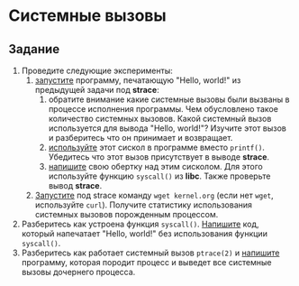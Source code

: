 # Системные вызовы

## Задание

1. Проведите следующие эксперименты:
    1. [запустите](src/1.i.a) программу, печатающую "Hello, world!" из предыдущей задачи под **strace**:
        1. обратите внимание какие системные вызовы были вызваны в процессе исполнения программы. Чем обусловлено такое количество системных вызовов. Какой системный вызов используется для вывода "Hello, world!"? Изучите этот вызов и разберитесь что он принимает и возвращает.
        2. [используйте](src/1.i.b) этот сискол в программе вместо `printf()`. Убедитесь что этот вызов присутствует в выводе **strace**.
        3. [напишите](src/1.i.c) свою обертку над этим сисколом. Для этого используйте функцию `syscall()` из **libc**. Также проверьте вывод **strace**.
    2. [Запустите](src/1.ii) под strace команду `wget kernel.org` (если нет `wget`, используйте `curl`). Получите статистику использования системных вызовов порожденным процессом.
2. Разберитесь как устроена функция `syscall()`. [Напишите](src/2) код, который напечатает "Hello, world!" без использования функции `syscall()`.
3. Разберитесь как работает системный вызов `ptrace(2)` и [напишите](src/3) программу, которая породит процесс и выведет все системные вызовы дочернего процесса.
